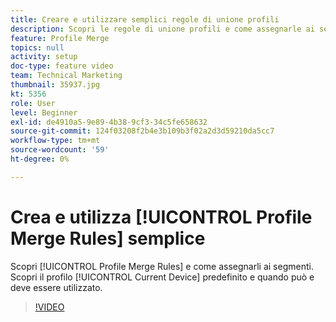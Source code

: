 ```yaml
---
title: Creare e utilizzare semplici regole di unione profili
description: Scopri le regole di unione profili e come assegnarle ai segmenti. Scopri il profilo "Current Device" predefinito e quando può/deve essere utilizzato.
feature: Profile Merge
topics: null
activity: setup
doc-type: feature video
team: Technical Marketing
thumbnail: 35937.jpg
kt: 5356
role: User
level: Beginner
exl-id: de4910a5-9e89-4b38-9cf3-34c5fe658632
source-git-commit: 124f03208f2b4e3b109b3f02a2d3d59210da5cc7
workflow-type: tm+mt
source-wordcount: '59'
ht-degree: 0%

---
```


# Crea e utilizza [!UICONTROL Profile Merge Rules] semplice

Scopri [!UICONTROL Profile Merge Rules] e come assegnarli ai segmenti. Scopri il profilo [!UICONTROL Current Device] predefinito e quando può e deve essere utilizzato.

>[!VIDEO](https://video.tv.adobe.com/v/40021/?quality=12&learn=on&captions=ita)
